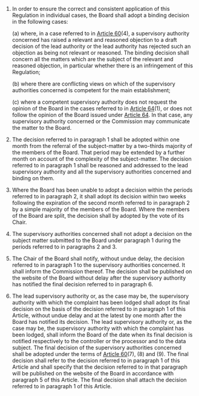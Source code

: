 1. In order to ensure the correct and consistent application of this Regulation in individual cases, the Board shall adopt a binding decision in the following cases:

    (a) where, in a case referred to in [Article 60](/gdpr/articles/60-cooperation/)(4), a supervisory authority concerned has raised a relevant and reasoned objection to a draft decision of the lead authority or the lead authority has rejected such an objection as being not relevant or reasoned. The binding decision shall concern all the matters which are the subject of the relevant and reasoned objection, in particular whether there is an infringement of this Regulation;

    (b) where there are conflicting views on which of the supervisory authorities concerned is competent for the main establishment;

    &#40;c) where a competent supervisory authority does not request the opinion of the Board in the cases referred to in [Article 64](/gdpr/articles/64-opinion-of-board/)(1), or does not follow the opinion of the Board issued under [Article 64](/gdpr/articles/64-opinion-of-board/). In that case, any supervisory authority concerned or the Commission may communicate the matter to the Board.

2. The decision referred to in paragraph 1 shall be adopted within one month from the referral of the subject-matter by a two-thirds majority of the members of the Board. That period may be extended by a further month on account of the complexity of the subject-matter. The decision referred to in paragraph 1 shall be reasoned and addressed to the lead supervisory authority and all the supervisory authorities concerned and binding on them.

3. Where the Board has been unable to adopt a decision within the periods referred to in paragraph 2, it shall adopt its decision within two weeks following the expiration of the second month referred to in paragraph 2 by a simple majority of the members of the Board. Where the members of the Board are split, the decision shall by adopted by the vote of its Chair.

4. The supervisory authorities concerned shall not adopt a decision on the subject matter submitted to the Board under paragraph 1 during the periods referred to in paragraphs 2 and 3.

5. The Chair of the Board shall notify, without undue delay, the decision referred to in paragraph 1 to the supervisory authorities concerned. It shall inform the Commission thereof. The decision shall be published on the website of the Board without delay after the supervisory authority has notified the final decision referred to in paragraph 6.

6. The lead supervisory authority or, as the case may be, the supervisory authority with which the complaint has been lodged shall adopt its final decision on the basis of the decision referred to in paragraph 1 of this Article, without undue delay and at the latest by one month after the Board has notified its decision. The lead supervisory authority or, as the case may be, the supervisory authority with which the complaint has been lodged, shall inform the Board of the date when its final decision is notified respectively to the controller or the processor and to the data subject. The final decision of the supervisory authorities concerned shall be adopted under the terms of [Article 60](/gdpr/articles/60-cooperation/)(7), (8) and (9). The final decision shall refer to the decision referred to in paragraph 1 of this Article and shall specify that the decision referred to in that paragraph will be published on the website of the Board in accordance with paragraph 5 of this Article. The final decision shall attach the decision referred to in paragraph 1 of this Article.
